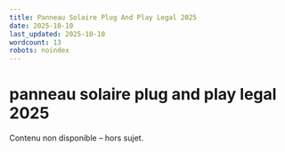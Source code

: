 ```yaml
---
title: Panneau Solaire Plug And Play Legal 2025
date: 2025-10-10
last_updated: 2025-10-10
wordcount: 13
robots: noindex
---
```


# panneau solaire plug and play legal 2025

Contenu non disponible – hors sujet.